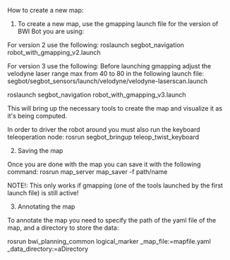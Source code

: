 How to create a new map:

1) To create a new map, use the gmapping launch file for the version of BWI Bot you are using:

For version 2 use the following:
roslaunch segbot_navigation robot_with_gmapping_v2.launch

For version 3 use the following:
Before launching gmapping adjust the velodyne laser range max from 40 to 80 in the following launch file:
segbot/segbot_sensors/launch/velodyne/velodyne-laserscan.launch

roslaunch segbot_navigation robot_with_gmapping_v3.launch

This will bring up the necessary tools to create the map and visualize it as it's being computed. 

In order to driver the robot around you must also run the keyboard teleoperation node:
rosrun segbot_bringup teleop_twist_keyboard


2) Saving the map

Once you are done with the map you can save it with the following command:
rosrun map_server map_saver -f path/name

NOTE!: This only works if gmapping (one of the tools launched by the first launch file) is still active!


3) Annotating the map

To annotate the map you need to specify the path of the yaml file of the map, and a directory to store the data:

rosrun bwi_planning_common logical_marker _map_file:=mapfile.yaml _data_directory:=aDirectory
